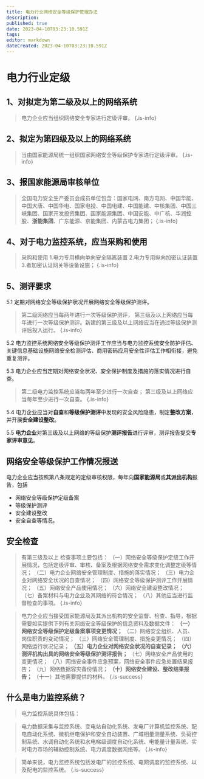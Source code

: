 ```yaml
---
title: 电力行业网络安全等级保护管理办法
description: 
published: true
date: 2023-04-10T03:23:10.591Z
tags: 
editor: markdown
dateCreated: 2023-04-10T03:23:10.591Z
---
```


# 电力行业定级
## 1、对拟定为第二级及以上的网络系统
> 电力企业应当组织网络安全专家进行定级评审。
{.is-info}

## 2、拟定为第四级及以上的网络系统
> 当由国家能源局统一组织国家网络安全等级保护专家进行定级评审。
{.is-info}

## 3、报国家能源局审核单位
> 全国电力安全生产委员会成员单位包含：国家电网、南方电网、中国华能、中国大唐、中国华电、国家电投、中国电建、中国能建、中核集团、中国三峡集团、国家开发投资集团、国家能源集团、中国安能、中广核、华润控股、**浙能集团**、广东能源、京能集团、内蒙古电力集团；
{.is-info}

## 4、对于电力监控系统，应当采购和使用
> 采购和使用
>1.电力专用横向单向安全隔离装置
>2.电力专用纵向加密认证装置
>3.者加密认证网关等设备设施；
{.is-info}

## 5、测评要求
 5.1 定期对网络安全等级保护状况开展网络安全等级保护测评。
> 第二级网络应当每两年进行一次等级保护测评，
> 第三级及以上网络应当每年进行一次等级保护测评。新建的第三级及以上网络应当在通过等级保护测评后投入运行。
{.is-info}

 5.2 电力监控系统网络安全等级保护测评工作应当与电力监控系统安全防护评估、关键信息基础设施网络安全检测评估、商用密码应用安全性评估工作相衔接，避免重复测评。

 5.3 电力企业应当定期对网络安全状况、安全保护制度及措施的落实情况进行自查。
> 第二级电力监控系统应当每两年至少进行一次自查；
> 第三级及以上网络应当每年至少进行一次自查。
{.is-info}

 5.4 电力企业应当对**自查**和**等级保护测评**中发现的安全风险隐患，制定**整改方案**，并开展**安全建设整改**。

 5.5 **电力企业**对第三级及以上网络的等级保护**测评报告**进行评审，测评报告提交**专家评审意见**。
 
## 网络安全等级保护工作情况报送
电力企业应当按照第八条规定的定级审核权限，每年向**国家能源局**或**其派出机构**报告，包括
- 网络安全等级保护定级备案
- 等级保护测评
- 安全建设整改
- 安全自查等情况。

## 安全检查
> 有第三级及以上
> 检查事项主要包括：
> （一）网络安全等级保护定级工作开展情况，包括定级评审、审核、备案及根据网络安全需求变化调整定级等情况；
> （二）电力企业网络安全管理制度、措施的落实情况；
> （三）电力企业对网络安全状况的自查情况；
> （四）网络安全等级保护测评工作开展情况；
> （五）网络安全产品使用情况；
> （六）网络安全建设整改情况；
> （七）备案材料与电力企业及其网络的符合情况；
> （八）其他应当进行监督检查的事项。
{.is-info}

> 电力企业应当接受国家能源局及其派出机构的安全监督、检查、指导，根据需要如实提供下列有关网络安全等级保护的信息资料及数据文件：
> **（一）网络安全等级保护定级备案事项变更情况；**
> （二）网络安全组织、人员、岗位职责的变动情况；
> （三）网络安全管理制度、措施变更情况；
> （四）网络运行状况记录；
> **（五）电力企业对网络安全状况的自查记录；**
> **（六）测评机构出具的网络安全等级保护测评报告；**
> （七）网络安全产品使用的变更情况；
> （八）网络安全事件应急预案，网络安全事件应急处置结果报告；
> （九）网络数据容灾备份情况；
> **（十）网络安全建设、整改结果报告；**
> （十一）其他需要提供的材料。
{.is-success}


## 什么是电力监控系统？
> 电力监控系统具体包括：

> 电力数据采集与监控系统、变电站自动化系统、发电厂计算机监控系统、配电自动化系统、微机继电保护和安全自动装置、广域相量测量系统、负荷控制系统、水调自动化系统和水电梯级调度自动化系统、电能量计量系统、实时电力市场的辅助控制系统、电力调度数据网络等。
{.is-info}

> 简单来说，电力监控系统包括发电厂的监控系统、电网调度的监控系统、以及配电的监控系统。
{.is-success}





